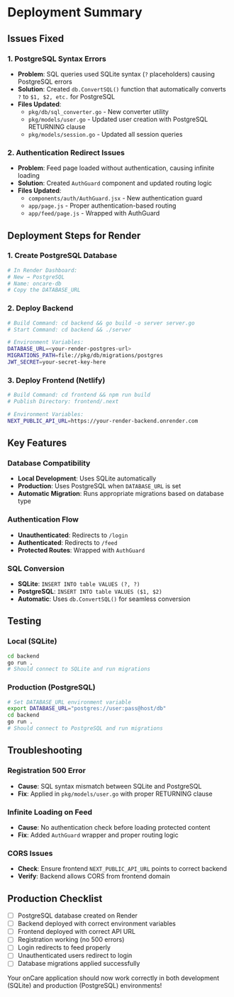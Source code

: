 # Deployment Summary

## Issues Fixed

### 1. PostgreSQL Syntax Errors
- **Problem**: SQL queries used SQLite syntax (`?` placeholders) causing PostgreSQL errors
- **Solution**: Created `db.ConvertSQL()` function that automatically converts `?` to `$1, $2, etc.` for PostgreSQL
- **Files Updated**: 
  - `pkg/db/sql_converter.go` - New converter utility
  - `pkg/models/user.go` - Updated user creation with PostgreSQL RETURNING clause
  - `pkg/models/session.go` - Updated all session queries

### 2. Authentication Redirect Issues
- **Problem**: Feed page loaded without authentication, causing infinite loading
- **Solution**: Created `AuthGuard` component and updated routing logic
- **Files Updated**:
  - `components/auth/AuthGuard.jsx` - New authentication guard
  - `app/page.js` - Proper authentication-based routing
  - `app/feed/page.js` - Wrapped with AuthGuard

## Deployment Steps for Render

### 1. Create PostgreSQL Database
```bash
# In Render Dashboard:
# New → PostgreSQL
# Name: oncare-db
# Copy the DATABASE_URL
```

### 2. Deploy Backend
```bash
# Build Command: cd backend && go build -o server server.go
# Start Command: cd backend && ./server

# Environment Variables:
DATABASE_URL=<your-render-postgres-url>
MIGRATIONS_PATH=file://pkg/db/migrations/postgres
JWT_SECRET=your-secret-key-here
```

### 3. Deploy Frontend (Netlify)
```bash
# Build Command: cd frontend && npm run build
# Publish Directory: frontend/.next

# Environment Variables:
NEXT_PUBLIC_API_URL=https://your-render-backend.onrender.com
```

## Key Features

### Database Compatibility
- **Local Development**: Uses SQLite automatically
- **Production**: Uses PostgreSQL when `DATABASE_URL` is set
- **Automatic Migration**: Runs appropriate migrations based on database type

### Authentication Flow
- **Unauthenticated**: Redirects to `/login`
- **Authenticated**: Redirects to `/feed`
- **Protected Routes**: Wrapped with `AuthGuard`

### SQL Conversion
- **SQLite**: `INSERT INTO table VALUES (?, ?)`
- **PostgreSQL**: `INSERT INTO table VALUES ($1, $2)`
- **Automatic**: Uses `db.ConvertSQL()` for seamless conversion

## Testing

### Local (SQLite)
```bash
cd backend
go run .
# Should connect to SQLite and run migrations
```

### Production (PostgreSQL)
```bash
# Set DATABASE_URL environment variable
export DATABASE_URL="postgres://user:pass@host/db"
cd backend
go run .
# Should connect to PostgreSQL and run migrations
```

## Troubleshooting

### Registration 500 Error
- **Cause**: SQL syntax mismatch between SQLite and PostgreSQL
- **Fix**: Applied in `pkg/models/user.go` with proper RETURNING clause

### Infinite Loading on Feed
- **Cause**: No authentication check before loading protected content
- **Fix**: Added `AuthGuard` wrapper and proper routing logic

### CORS Issues
- **Check**: Ensure frontend `NEXT_PUBLIC_API_URL` points to correct backend
- **Verify**: Backend allows CORS from frontend domain

## Production Checklist

- [ ] PostgreSQL database created on Render
- [ ] Backend deployed with correct environment variables
- [ ] Frontend deployed with correct API URL
- [ ] Registration working (no 500 errors)
- [ ] Login redirects to feed properly
- [ ] Unauthenticated users redirect to login
- [ ] Database migrations applied successfully

Your onCare application should now work correctly in both development (SQLite) and production (PostgreSQL) environments!